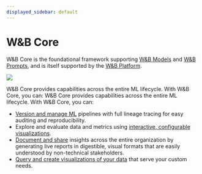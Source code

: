 ```yaml
---
displayed_sidebar: default
---
```


<!-- Renaming this to Core in line with the overall product architecture -->

# W&B Core
W&B Core is the foundational framework supporting [W&B Models](./models.md) and [W&B Prompts](./prompts_platform.md), and is itself supported by the [W&B Platform](./hosting/intro.md). 

![](@site/static/images/general/platform.png)

W&B Core provides capabilities across the entire ML lifecycle. With W&B Core, you can:
W&B Core provides capabilities across the entire ML lifecycle. With W&B Core, you can:

- [Version and manage ML](./artifacts/intro.md) pipelines with full lineage tracing for easy auditing and reproducibility.
- Explore and evaluate data and metrics using [interactive, configurable visualizations](./tables/intro.md).
- [Document and share](./reports/intro.md) insights across the entire organization by generating live reports in digestible, visual formats that are easily understood by non-technical stakeholders.
- [Query and create visualizations of your data](../guides/app/features/panels/weave) that serve your custom needs.